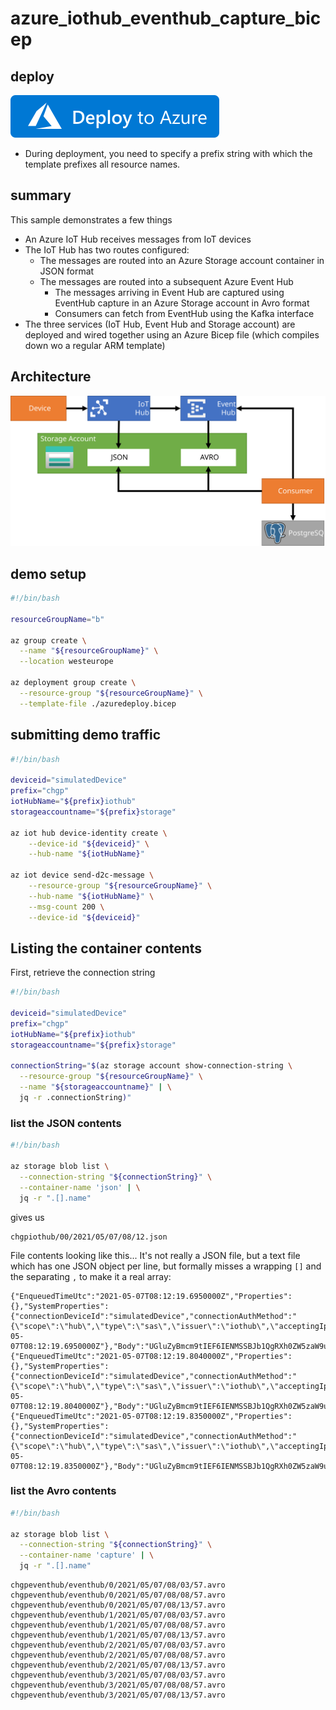 # azure_iothub_eventhub_capture_bicep


## deploy

[![Deploy To Azure](https://raw.githubusercontent.com/Azure/azure-quickstart-templates/master/1-CONTRIBUTION-GUIDE/images/deploytoazure.svg?sanitize=true)](https://portal.azure.com/#create/Microsoft.Template/uri/https%3A%2F%2Fraw.githubusercontent.com%2Fchgeuer%2Fazure_iothub_eventhub_capture_bicep%2Fmain%2Fazuredeploy.json)

- During deployment, you need to specify a prefix string with which the template prefixes all resource names.

## summary

This sample demonstrates a few things

- An Azure IoT Hub receives messages from IoT devices
- The IoT Hub has two routes configured: 
  - The messages are routed into an Azure Storage account container in JSON format
  - The messages are routed into a subsequent Azure Event Hub
    - The messages arriving in Event Hub are captured using EventHub capture in an Azure Storage account in Avro format
    - Consumers can fetch from EventHub using the Kafka interface
- The three services (IoT Hub, Event Hub and Storage account) are deployed and wired together using an Azure Bicep file (which compiles down  wo a regular ARM template) 


## Architecture

![architecture](architecture.svg)

## demo setup

```bash
#!/bin/bash

resourceGroupName="b"

az group create \
  --name "${resourceGroupName}" \
  --location westeurope

az deployment group create \
  --resource-group "${resourceGroupName}" \
  --template-file ./azuredeploy.bicep
```

## submitting demo traffic

```bash
#!/bin/bash

deviceid="simulatedDevice"
prefix="chgp"
iotHubName="${prefix}iothub"
storageaccountname="${prefix}storage"

az iot hub device-identity create \
    --device-id "${deviceid}" \
    --hub-name "${iotHubName}"

az iot device send-d2c-message \
    --resource-group "${resourceGroupName}" \
    --hub-name "${iotHubName}" \
    --msg-count 200 \
    --device-id "${deviceid}"
```

## Listing the container contents

First, retrieve the connection string

```bash
#!/bin/bash

deviceid="simulatedDevice"
prefix="chgp"
iotHubName="${prefix}iothub"
storageaccountname="${prefix}storage"

connectionString="$(az storage account show-connection-string \
  --resource-group "${resourceGroupName}" \
  --name "${storageaccountname}" | \
  jq -r .connectionString)"
```

### list the JSON contents

```bash
#!/bin/bash

az storage blob list \
  --connection-string "${connectionString}" \
  --container-name 'json' | \
  jq -r ".[].name"
```

gives us 

```text
chgpiothub/00/2021/05/07/08/12.json
```

File contents looking like this... It's not really a JSON file, but a text file which has one JSON object per line, but formally misses a wrapping `[]` and the separating `,` to make it a real array:

```text
{"EnqueuedTimeUtc":"2021-05-07T08:12:19.6950000Z","Properties":{},"SystemProperties":{"connectionDeviceId":"simulatedDevice","connectionAuthMethod":"{\"scope\":\"hub\",\"type\":\"sas\",\"issuer\":\"iothub\",\"acceptingIpFilterRule\":null}","connectionDeviceGenerationId":"637559719329772931","enqueuedTime":"2021-05-07T08:12:19.6950000Z"},"Body":"UGluZyBmcm9tIEF6IENMSSBJb1QgRXh0ZW5zaW9u"}
{"EnqueuedTimeUtc":"2021-05-07T08:12:19.8040000Z","Properties":{},"SystemProperties":{"connectionDeviceId":"simulatedDevice","connectionAuthMethod":"{\"scope\":\"hub\",\"type\":\"sas\",\"issuer\":\"iothub\",\"acceptingIpFilterRule\":null}","connectionDeviceGenerationId":"637559719329772931","enqueuedTime":"2021-05-07T08:12:19.8040000Z"},"Body":"UGluZyBmcm9tIEF6IENMSSBJb1QgRXh0ZW5zaW9u"}
{"EnqueuedTimeUtc":"2021-05-07T08:12:19.8350000Z","Properties":{},"SystemProperties":{"connectionDeviceId":"simulatedDevice","connectionAuthMethod":"{\"scope\":\"hub\",\"type\":\"sas\",\"issuer\":\"iothub\",\"acceptingIpFilterRule\":null}","connectionDeviceGenerationId":"637559719329772931","enqueuedTime":"2021-05-07T08:12:19.8350000Z"},"Body":"UGluZyBmcm9tIEF6IENMSSBJb1QgRXh0ZW5zaW9u"}
```


### list the Avro contents

```bash
#!/bin/bash

az storage blob list \
  --connection-string "${connectionString}" \
  --container-name 'capture' | \
  jq -r ".[].name"
```

```text
chgpeventhub/eventhub/0/2021/05/07/08/03/57.avro
chgpeventhub/eventhub/0/2021/05/07/08/08/57.avro
chgpeventhub/eventhub/0/2021/05/07/08/13/57.avro
chgpeventhub/eventhub/1/2021/05/07/08/03/57.avro
chgpeventhub/eventhub/1/2021/05/07/08/08/57.avro
chgpeventhub/eventhub/1/2021/05/07/08/13/57.avro
chgpeventhub/eventhub/2/2021/05/07/08/03/57.avro
chgpeventhub/eventhub/2/2021/05/07/08/08/57.avro
chgpeventhub/eventhub/2/2021/05/07/08/13/57.avro
chgpeventhub/eventhub/3/2021/05/07/08/03/57.avro
chgpeventhub/eventhub/3/2021/05/07/08/08/57.avro
chgpeventhub/eventhub/3/2021/05/07/08/13/57.avro
```
